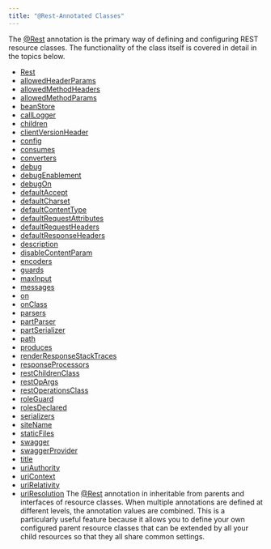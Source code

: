 ```yaml
---
title: "@Rest-Annotated Classes"
---
```


The [@Rest](../apidocs/org/apache/juneau/rest/annotation/Rest.html) annotation is the primary way of defining
and configuring REST resource classes.
The functionality of the class itself is covered in detail in the topics below.
- [Rest](../apidocs/org/apache/juneau/rest/annotation/Rest.html)
- [allowedHeaderParams](../apidocs/org/apache/juneau/rest/annotation/Rest.html#allowedHeaderParams())
- [allowedMethodHeaders](../apidocs/org/apache/juneau/rest/annotation/Rest.html#allowedMethodHeaders())
- [allowedMethodParams](../apidocs/org/apache/juneau/rest/annotation/Rest.html#allowedMethodParams())
- [beanStore](../apidocs/org/apache/juneau/rest/annotation/Rest.html#beanStore())
- [callLogger](../apidocs/org/apache/juneau/rest/annotation/Rest.html#callLogger())
- [children](../apidocs/org/apache/juneau/rest/annotation/Rest.html#children())
- [clientVersionHeader](../apidocs/org/apache/juneau/rest/annotation/Rest.html#clientVersionHeader())
- [config](../apidocs/org/apache/juneau/rest/annotation/Rest.html#config())
- [consumes](../apidocs/org/apache/juneau/rest/annotation/Rest.html#consumes())
- [converters](../apidocs/org/apache/juneau/rest/annotation/Rest.html#converters())
- [debug](../apidocs/org/apache/juneau/rest/annotation/Rest.html#debug())
- [debugEnablement](../apidocs/org/apache/juneau/rest/annotation/Rest.html#debugEnablement())
- [debugOn](../apidocs/org/apache/juneau/rest/annotation/Rest.html#debugOn())
- [defaultAccept](../apidocs/org/apache/juneau/rest/annotation/Rest.html#defaultAccept())
- [defaultCharset](../apidocs/org/apache/juneau/rest/annotation/Rest.html#defaultCharset())
- [defaultContentType](../apidocs/org/apache/juneau/rest/annotation/Rest.html#defaultContentType())
- [defaultRequestAttributes](../apidocs/org/apache/juneau/rest/annotation/Rest.html#defaultRequestAttributes())
- [defaultRequestHeaders](../apidocs/org/apache/juneau/rest/annotation/Rest.html#defaultRequestHeaders())
- [defaultResponseHeaders](../apidocs/org/apache/juneau/rest/annotation/Rest.html#defaultResponseHeaders())
- [description](../apidocs/org/apache/juneau/rest/annotation/Rest.html#description())
- [disableContentParam](../apidocs/org/apache/juneau/rest/annotation/Rest.html#disableContentParam())
- [encoders](../apidocs/org/apache/juneau/rest/annotation/Rest.html#encoders())
- [guards](../apidocs/org/apache/juneau/rest/annotation/Rest.html#guards())
- [maxInput](../apidocs/org/apache/juneau/rest/annotation/Rest.html#maxInput())
- [messages](../apidocs/org/apache/juneau/rest/annotation/Rest.html#messages())
- [on](../apidocs/org/apache/juneau/rest/annotation/Rest.html#on())
- [onClass](../apidocs/org/apache/juneau/rest/annotation/Rest.html#onClass())
- [parsers](../apidocs/org/apache/juneau/rest/annotation/Rest.html#parsers())
- [partParser](../apidocs/org/apache/juneau/rest/annotation/Rest.html#partParser())
- [partSerializer](../apidocs/org/apache/juneau/rest/annotation/Rest.html#partSerializer())
- [path](../apidocs/org/apache/juneau/rest/annotation/Rest.html#path())
- [produces](../apidocs/org/apache/juneau/rest/annotation/Rest.html#produces())
- [renderResponseStackTraces](../apidocs/org/apache/juneau/rest/annotation/Rest.html#renderResponseStackTraces())
- [responseProcessors](../apidocs/org/apache/juneau/rest/annotation/Rest.html#responseProcessors())
- [restChildrenClass](../apidocs/org/apache/juneau/rest/annotation/Rest.html#restChildrenClass())
- [restOpArgs](../apidocs/org/apache/juneau/rest/annotation/Rest.html#restOpArgs())
- [restOperationsClass](../apidocs/org/apache/juneau/rest/annotation/Rest.html#restOperationsClass())
- [roleGuard](../apidocs/org/apache/juneau/rest/annotation/Rest.html#roleGuard())
- [rolesDeclared](../apidocs/org/apache/juneau/rest/annotation/Rest.html#rolesDeclared())
- [serializers](../apidocs/org/apache/juneau/rest/annotation/Rest.html#serializers())
- [siteName](../apidocs/org/apache/juneau/rest/annotation/Rest.html#siteName())
- [staticFiles](../apidocs/org/apache/juneau/rest/annotation/Rest.html#staticFiles())
- [swagger](../apidocs/org/apache/juneau/rest/annotation/Rest.html#swagger())
- [swaggerProvider](../apidocs/org/apache/juneau/rest/annotation/Rest.html#swaggerProvider())
- [title](../apidocs/org/apache/juneau/rest/annotation/Rest.html#title())
- [uriAuthority](../apidocs/org/apache/juneau/rest/annotation/Rest.html#uriAuthority())
- [uriContext](../apidocs/org/apache/juneau/rest/annotation/Rest.html#uriContext())
- [uriRelativity](../apidocs/org/apache/juneau/rest/annotation/Rest.html#uriRelativity())
- [uriResolution](../apidocs/org/apache/juneau/rest/annotation/Rest.html#uriResolution())
The [@Rest](../apidocs/org/apache/juneau/rest/annotation/Rest.html) annotation in inheritable from parents and interfaces of resource classes.
When multiple annotations are defined at different levels, the annotation values are combined.
This is a particularly useful feature because it allows you to define your own configured parent
resource classes that can be extended by all your child resources so that they all share common
settings.